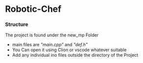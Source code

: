 # Robotic-Chef

### Structure

The project is found under the new_mp Folder

- main files are _"main.cpp"_ and _"def.h"_
- You Can open it using Clion or vscode whatever suitable
- Add any individual ino files outside the directory of the Project
